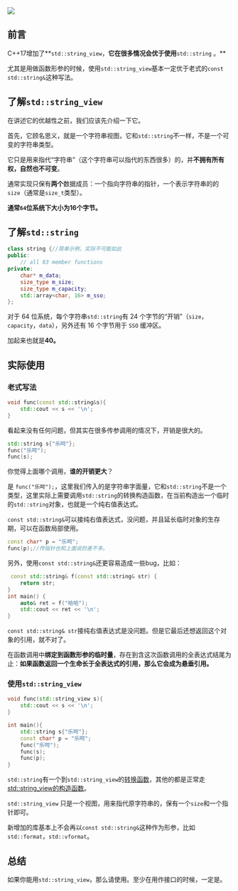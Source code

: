 
![](https://img2023.cnblogs.com/blog/1849509/202312/1849509-20231211102449649-1203884209.png)


## 前言

C++17增加了**`std::string_view`，**它在很多情况会优于使用**`std::string` 。**

尤其是用做函数形参的时候，使用`std::string_view`基本一定优于老式的`const std::string&`这种写法。

## 了解`std::string_view`

在讲述它的优越性之前，我们应该先介绍一下它。

首先，它顾名思义，就是一个字符串视图，它和`std::string`不一样，不是一个可变的字符串类型。

它只是用来指代“字符串”（这个字符串可以指代的东西很多）的，并**不拥有所有权，自然也不可变**。

通常实现只保有**两个**数据成员：一个指向字符串的指针，一个表示字符串的的`size`（通常是`size_t`类型）。

**通常`64`位系统下大小为16个字节。**

## **了解`std::string`**

```cpp
class string {//简单示例，实际不可能如此
public:
    // all 83 member functions
private:
    char* m_data;
    size_type m_size;
    size_type m_capacity;
    std::array<char, 16> m_sso;
};
```

对于 64 位系统，每个字符串`std::string`有 24 个字节的“开销”（`size`，`capacity`，`data`），另外还有 16 个字节用于 `SSO` 缓冲区。

加起来也就是**40。**

## **实际使用**

### **老式写法**

```cpp
void func(const std::string&s){
    std::cout << s << '\n';
}
```

看起来没有任何问题，但其实在很多传参调用的情况下，开销是很大的。

```cpp
std::string s{"乐呵"};
func("乐呵");
func(s);
```

你觉得上面哪个调用，**谁的开销更大**？

是 `func("乐呵");`，这里我们传入的是字符串字面量，它和`std::string`不是一个类型，这里实际上需要调用`std::string`的转换构造函数，在当前构造出一个临时的`std::string`对象，也就是一个纯右值表达式。

`const std::string&`可以接纯右值表达式，没问题，并且延长临时对象的生存期，可以在函数局部使用。

```cpp
const char* p = "乐呵";
func(p);//传指针也和上面说的差不多。
```

另外，使用`const std::string&`还更容易造成一些bug，比如：

```cpp
 const std::string& f(const std::string& str) {
    return str;
}
int main() {
    auto& ret = f("哈哈");
    std::cout << ret << '\n';
}
```

`const std::string& str`接纯右值表达式是没问题。但是它最后还想返回这个对象的引用，就不对了。

在函数调用中**绑定到函数形参的临时量**，存在到含这次函数调用的全表达式结尾为止：**如果函数返回一个生命长于全表达式的引用，那么它会成为悬垂引用。**



### **使用`std::string_view`**

```cpp
void func(std::string_view s){
    std::cout << s << '\n';
}

int main(){
    std::string s{"乐呵"};
    const char* p = "乐呵";
    func("乐呵");
    func(s);
    func(p);
}
```

`std::string`有一个到`std::string_view`的[转换函数](https://zh.cppreference.com/w/cpp/string/basic_string/operator_basic_string_view)，其他的都是正常走[std::string_view的构造函数](https://zh.cppreference.com/w/cpp/string/basic_string_view/basic_string_view)。

`std::string_view` 只是一个视图，用来指代原字符串的，保有一个`size`和一个指针即可。

新增加的库基本上不会再以`const std::string&`这种作为形参，比如`std::format`，`std::vformat`。

## 总结

如果你能用`std::string_view`，那么请使用。至少在用作接口的时候，一定是。